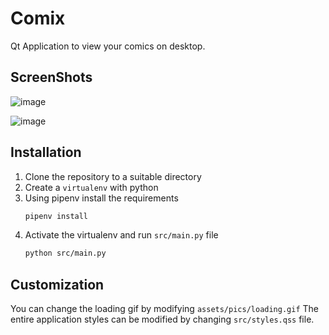 # Comix

Qt Application to view your comics on desktop.

## ScreenShots

![image](https://user-images.githubusercontent.com/72289243/175564605-6704930e-101e-44df-83cb-012d40141187.png)

![image](https://user-images.githubusercontent.com/72289243/175564681-60e6e300-900a-4f73-862e-dd783196f8da.png)

## Installation

1. Clone the repository to a suitable directory
2. Create a `virtualenv` with python
3. Using pipenv install the requirements
   ```sh
   pipenv install
   ```
4. Activate the virtualenv and run `src/main.py` file
   ```sh
   python src/main.py
   ```

## Customization

You can change the loading gif by modifying `assets/pics/loading.gif`
The entire application styles can be modified by changing `src/styles.qss` file.
